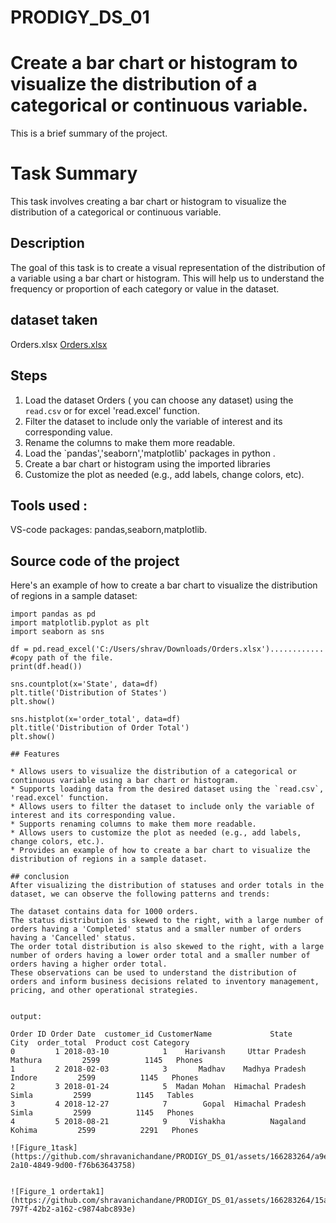 # PRODIGY_DS_01

# Create a bar chart or histogram to visualize the distribution of a categorical or continuous variable.

This is a brief summary of the project.

# Task Summary

This task involves creating a bar chart or histogram to visualize the distribution of a categorical or continuous variable.

## Description

The goal of this task is to create a visual representation of the distribution of a variable using a bar chart or histogram. This will help us to understand the frequency or proportion of each category or value in the dataset.

## dataset taken
Orders.xlsx [Orders.xlsx](https://github.com/shravanichandane/PRODIGY_DS_01/files/14934878/Orders.xlsx)

## Steps

1. Load the dataset Orders ( you can choose any dataset) using the `read.csv` or for excel 'read.excel' function.
2. Filter the dataset to include only the variable of interest and its corresponding value.
3. Rename the columns to make them more readable.
4. Load the `pandas','seaborn','matplotlib' packages in python .
5. Create a bar chart or histogram using the imported libraries
6. Customize the plot as needed (e.g., add labels, change colors, etc).

## Tools used :
VS-code
packages: pandas,seaborn,matplotlib.

## Source code of the project

Here's an example of how to create a bar chart to visualize the distribution of regions in a sample dataset:

```
import pandas as pd
import matplotlib.pyplot as plt
import seaborn as sns

df = pd.read_excel('C:/Users/shrav/Downloads/Orders.xlsx')............ #copy path of the file.
print(df.head())

sns.countplot(x='State', data=df)
plt.title('Distribution of States')
plt.show()

sns.histplot(x='order_total', data=df)
plt.title('Distribution of Order Total')
plt.show()

## Features

* Allows users to visualize the distribution of a categorical or continuous variable using a bar chart or histogram.
* Supports loading data from the desired dataset using the `read.csv`, 'read.excel' function.
* Allows users to filter the dataset to include only the variable of interest and its corresponding value.
* Supports renaming columns to make them more readable.
* Allows users to customize the plot as needed (e.g., add labels, change colors, etc.).
* Provides an example of how to create a bar chart to visualize the distribution of regions in a sample dataset.

## conclusion
After visualizing the distribution of statuses and order totals in the dataset, we can observe the following patterns and trends:

The dataset contains data for 1000 orders.
The status distribution is skewed to the right, with a large number of orders having a 'Completed' status and a smaller number of orders having a 'Cancelled' status.
The order total distribution is also skewed to the right, with a large number of orders having a lower order total and a smaller number of orders having a higher order total.
These observations can be used to understand the distribution of orders and inform business decisions related to inventory management, pricing, and other operational strategies.


output:

Order ID Order Date  customer_id CustomerName             State     City  order_total  Product cost Category
0         1 2018-03-10            1    Harivansh     Uttar Pradesh  Mathura         2599          1145   Phones
1         2 2018-02-03            3       Madhav    Madhya Pradesh   Indore         2599          1145   Phones
2         3 2018-01-24            5  Madan Mohan  Himachal Pradesh    Simla         2599          1145   Tables
3         4 2018-12-27            7        Gopal  Himachal Pradesh    Simla         2599          1145   Phones
4         5 2018-08-21            9     Vishakha          Nagaland   Kohima         2599          2291   Phones

![Figure_1task](https://github.com/shravanichandane/PRODIGY_DS_01/assets/166283264/a9e41854-2a10-4849-9d00-f76b63643758)


![Figure_1 ordertak1](https://github.com/shravanichandane/PRODIGY_DS_01/assets/166283264/15ae0e5e-797f-42b2-a162-c9874abc893e)
